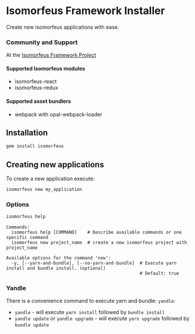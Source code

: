 # Isomorfeus Framework Installer

Create new isomorfeus applications with ease.

### Community and Support
At the [Isomorfeus Framework Project](http://isomorfeus.com) 

#### Supported Isomorfeus modules
- isomorfeus-react
- isomorfeus-redux

#### Supported asset bundlers
- webpack with opal-webpack-loader

## Installation
```bash
gem install isomorfeus
```

## Creating new applications
To create a new application execute:
```bash
isomorfeus new my_application
```

### Options
```bash
isomorfeus help
```

```
Commands:
  isomorfeus help [COMMAND]    # Describe available commands or one specific command
  isomorfeus new project_name  # create a new isomorfeus project with project_name
```

```
Available options for the command 'new':
  -y, [--yarn-and-bundle], [--no-yarn-and-bundle]  # Execute yarn install and bundle install. (optional)
                                                   # Default: true
```

### Yandle
There is a convenience command to execute yarn and bundle: `yandle`:
- `yandle` - will execute `yarn install` followed by `bundle install`
- `yandle update` or `yandle upgrade` - will execute `yarn upgrade` followed by `bundle update`
